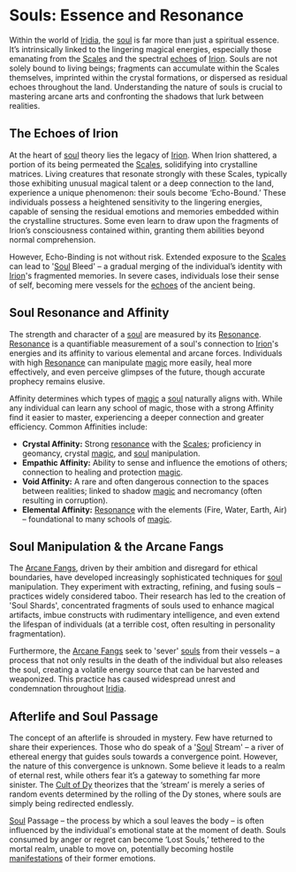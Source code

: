 # Souls: Essence and Resonance

Within the world of [Iridia](/geography/world/iridia.md), the [soul](/raw/20250501/soul/soul.md) is far more than just a spiritual essence. It’s intrinsically linked to the lingering magical energies, especially those emanating from the [Scales](/geography/landmark/scale.md) and the spectral [echoes](/raw/20250501/soul/echoes.md) of [Irion](/being/deity/irion.md). Souls are not solely bound to living beings; fragments can accumulate within the Scales themselves, imprinted within the crystal formations, or dispersed as residual echoes throughout the land.  Understanding the nature of souls is crucial to mastering arcane arts and confronting the shadows that lurk between realities.

## The Echoes of Irion

At the heart of [soul](/raw/20250501/soul/soul.md) theory lies the legacy of [Irion](/being/deity/irion.md).  When Irion shattered, a portion of its being permeated the [Scales](/geography/landmark/scale.md), solidifying into crystalline matrices.  Living creatures that resonate strongly with these Scales, typically those exhibiting unusual magical talent or a deep connection to the land, experience a unique phenomenon: their souls become ‘Echo-Bound.’ These individuals possess a heightened sensitivity to the lingering energies, capable of sensing the residual emotions and memories embedded within the crystalline structures.  Some even learn to draw upon the fragments of Irion’s consciousness contained within, granting them abilities beyond normal comprehension.

However, Echo-Binding is not without risk. Extended exposure to the [Scales](/geography/landmark/scale.md) can lead to '[Soul](/raw/20250501/soul/soul.md) Bleed' – a gradual merging of the individual’s identity with [Irion](/being/deity/irion.md)'s fragmented memories. In severe cases, individuals lose their sense of self, becoming mere vessels for the [echoes](/raw/20250501/soul/echoes.md) of the ancient being.

## Soul Resonance and Affinity

The strength and character of a [soul](/raw/20250501/soul/soul.md) are measured by its [Resonance](/raw/20250501/resonance/resonance.md). [Resonance](/raw/20250504/cataclysm/resonance.md) is a quantifiable measurement of a soul's connection to [Irion](/being/deity/irion.md)'s energies and its affinity to various elemental and arcane forces.  Individuals with high [Resonance](/structure/mechanic/resonance.md) can manipulate [magic](/structure/mechanic/magic.md) more easily, heal more effectively, and even perceive glimpses of the future, though accurate prophecy remains elusive.

Affinity determines which types of [magic](/structure/mechanic/magic.md) a [soul](/raw/20250501/soul/soul.md) naturally aligns with. While any individual can learn any school of magic, those with a strong Affinity find it easier to master, experiencing a deeper connection and greater efficiency. Common Affinities include:

*   **Crystal Affinity:** Strong [resonance](/raw/20250501/resonance/resonance.md) with the [Scales](/geography/landmark/scale.md); proficiency in geomancy, crystal [magic](/structure/mechanic/magic.md), and [soul](/raw/20250501/soul/soul.md) manipulation.
*   **Empathic Affinity:** Ability to sense and influence the emotions of others; connection to healing and protection [magic](/structure/mechanic/magic.md).
*   **Void Affinity:** A rare and often dangerous connection to the spaces between realities; linked to shadow [magic](/structure/mechanic/magic.md) and necromancy (often resulting in corruption).
*   **Elemental Affinity:** [Resonance](/raw/20250501/resonance/resonance.md) with the elements (Fire, Water, Earth, Air) – foundational to many schools of [magic](/structure/mechanic/magic.md).

## Soul Manipulation & the Arcane Fangs

The [Arcane Fangs](/structure/society/factions/arcane-fangs.md), driven by their ambition and disregard for ethical boundaries, have developed increasingly sophisticated techniques for [soul](/raw/20250501/soul/soul.md) manipulation. They experiment with extracting, refining, and fusing souls – practices widely considered taboo. Their research has led to the creation of 'Soul Shards', concentrated fragments of souls used to enhance magical artifacts, imbue constructs with rudimentary intelligence, and even extend the lifespan of individuals (at a terrible cost, often resulting in personality fragmentation).

Furthermore, the [Arcane Fangs](/structure/society/factions/arcane-fangs.md) seek to 'sever' [souls](/raw/20250501/soul/soul.md) from their vessels – a process that not only results in the death of the individual but also releases the soul, creating a volatile energy source that can be harvested and weaponized. This practice has caused widespread unrest and condemnation throughout [Iridia](/geography/world/iridia.md).

## Afterlife and Soul Passage

The concept of an afterlife is shrouded in mystery. Few have returned to share their experiences.  Those who do speak of a '[Soul](/raw/20250501/soul/soul.md) Stream' – a river of ethereal energy that guides souls towards a convergence point.  However, the nature of this convergence is unknown.  Some believe it leads to a realm of eternal rest, while others fear it’s a gateway to something far more sinister.  The [Cult of Dy](/structure/society/factions/cult-of-dy.md) theorizes that the ‘stream’ is merely a series of random events determined by the rolling of the Dy stones, where souls are simply being redirected endlessly.

[Soul](/raw/20250501/soul/soul.md) Passage – the process by which a soul leaves the body – is often influenced by the individual's emotional state at the moment of death. Souls consumed by anger or regret can become ‘Lost Souls,’ tethered to the mortal realm, unable to move on, potentially becoming hostile [manifestations](/structure/chronological/event/manifestation.md) of their former emotions.
